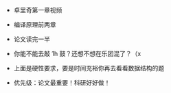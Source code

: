 * 卓里奇第一章视频
* 编译原理前两章
* 论文读完一半
* 你能不能去敲 1h 鼓？还想不想在乐团混了？（x
* 上面是硬性要求，要是时间充裕你再去看看数据结构的题

* 优先级：论文最重要！科研好好做！